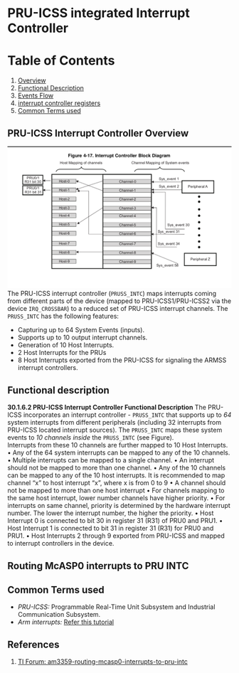 # PRU-ICSS integrated Interrupt Controller

# Table of Contents
1. [Overview](#overview)
2. [Functional Description]()
3. [Events Flow]()
4. [interrupt controller registers]()
5. [Common Terms used](#comterms)


## PRU-ICSS Interrupt Controller Overview <a name="overview"></a>
![int-overview](photos/int-overview.png)
The PRU-ICSS interrupt controller (`PRUSS_INTC`) maps interrupts coming from different parts of the device (mapped to PRU-ICSS1/PRU-ICSS2 via the device `IRQ_CROSSBAR`) to a reduced set of PRU-ICSS interrupt channels.
The `PRUSS_INTC` has the following features:
- Capturing up to 64 System Events (inputs).
- Supports up to 10 output interrupt channels.
- Generation of 10 Host Interrupts.
- 2 Host Interrupts for the PRUs
- 8 Host Interrupts exported from the PRU-ICSS for signaling the ARMSS interrupt controllers.

## Functional description
**30.1.6.2 PRU-ICSS Interrupt Controller Functional Description**
The PRU-ICSS incorporates an interrupt controller - `PRUSS_INTC` that supports up to _64_ system interrupts from different peripherals (including 32 interrupts from PRU-ICSS located interrupt sources). The `PRUSS_INTC` maps these system events to _10 channels inside_ the `PRUSS_INTC` (see Figure). <br>
Interrupts from these 10 channels are further mapped to 10 Host Interrupts.
• Any of the 64 system interrupts can be mapped to any of the 10 channels.
• Multiple interrupts can be mapped to a single channel.
• An interrupt should not be mapped to more than one channel.
• Any of the 10 channels can be mapped to any of the 10 host interrupts. It is recommended to map
channel “x” to host interrupt “x”, where x is from 0 to 9
• A channel should not be mapped to more than one host interrupt
• For channels mapping to the same host interrupt, lower number channels have higher priority.
• For interrupts on same channel, priority is determined by the hardware interrupt number. The lower the
interrupt number, the higher the priority.
• Host Interrupt 0 is connected to bit 30 in register 31 (R31) of PRU0 and PRU1.
• Host Interrupt 1 is connected to bit 31 in register 31 (R31) for PRU0 and PRU1.
• Host Interrupts 2 through 9 exported from PRU-ICSS and mapped to interrupt controllers in the device.

## Routing McASP0 interrupts to PRU INTC


## Common Terms used <a name="comterms"></a>
- *PRU-ICSS:* Programmable Real-Time Unit Subsystem and Industrial Communication Subsystem.
- *Arm interrupts:* [Refer this tutorial](https://www.electronicshub.org/arm-interrupt-tutorial/)

## References
1. [TI Forum: am3359-routing-mcasp0-interrupts-to-pru-intc](https://e2e.ti.com/support/processors-group/processors/f/processors-forum/598002/am3359-routing-mcasp0-interrupts-to-pru-intc)
